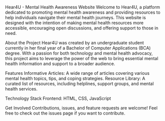 Hear4U - Mental Health Awareness Website
Welcome to Hear4U, a platform dedicated to promoting mental health awareness and providing resources to help individuals navigate their mental health journeys. This website is designed with the intention of making mental health resources more accessible, encouraging open discussions, and offering support to those in need.

About the Project
Hear4U was created by an undergraduate student currently in her final year of a Bachelor of Computer Applications (BCA) degree. With a passion for both technology and mental health advocacy, this project aims to leverage the power of the web to bring essential mental health information and support to a broader audience.

Features
Informative Articles: A wide range of articles covering various mental health topics, tips, and coping strategies.
Resource Library: A curated list of resources, including helplines, support groups, and mental health services.

Technology Stack
Frontend: HTML, CSS, JavaScript

Get Involved
Contributions, issues, and feature requests are welcome! Feel free to check out the issues page if you want to contribute.

